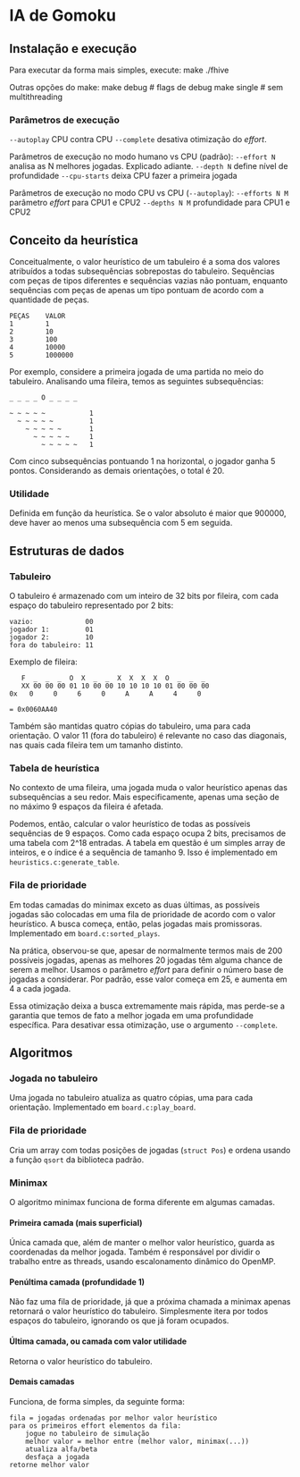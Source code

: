 # IA de Gomoku

## Instalação e execução

Para executar da forma mais simples, execute:
    make
    ./fhive

Outras opções do make:
    make debug  # flags de debug
    make single # sem multithreading

### Parâmetros de execução
``--autoplay``   CPU contra CPU
``--complete``   desativa otimização do *effort*.

Parâmetros de execução no modo humano vs CPU (padrão):
``--effort N``   analisa as N melhores jogadas. Explicado adiante.
``--depth N``    define nível de profundidade
``--cpu-starts`` deixa CPU fazer a primeira jogada

Parâmetros de execução no modo CPU vs CPU (``--autoplay``):
``--efforts N M``   parâmetro *effort* para CPU1 e CPU2
``--depths N M``    profundidade para CPU1 e CPU2

## Conceito da heurística

Conceitualmente, o valor heurístico de um tabuleiro é a soma dos valores
atribuídos a todas subsequências sobrepostas do tabuleiro. Sequências com
peças de tipos diferentes e sequências vazias não pontuam, enquanto sequências
com peças de apenas um tipo pontuam de acordo com a quantidade de peças.

    PEÇAS    VALOR
    1        1
    2        10
    3        100
    4        10000
    5        1000000

Por exemplo, considere a primeira jogada de uma partida no meio do tabuleiro.
Analisando uma fileira, temos as seguintes subsequências:

    _ _ _ _ O _ _ _ _

    ~ ~ ~ ~ ~           1
      ~ ~ ~ ~ ~         1
        ~ ~ ~ ~ ~       1
          ~ ~ ~ ~ ~     1
            ~ ~ ~ ~ ~   1

Com cinco subsequências pontuando 1 na horizontal, o jogador ganha 5 pontos.
Considerando as demais orientações, o total é 20.

### Utilidade

Definida em função da heurística. Se o valor absoluto é maior que 900000,
deve haver ao menos uma subsequência com 5 em seguida.

## Estruturas de dados

### Tabuleiro
O tabuleiro é armazenado com um inteiro de 32 bits por fileira, com cada espaço 
do tabuleiro representado por 2 bits:

    vazio:             00
    jogador 1:         01 
    jogador 2:         10
    fora do tabuleiro: 11

Exemplo de fileira:

       F  _  _  _  O  X  _  _  X  X  X  X  O  _  _  _  
       XX 00 00 00 01 10 00 00 10 10 10 10 01 00 00 00
    0x   0     0     6     0     A     A     4     0

    = 0x0060AA40

Também são mantidas quatro cópias do tabuleiro, uma para cada orientação. O
valor 11 (fora do tabuleiro) é relevante no caso das diagonais, nas quais cada
fileira tem um tamanho distinto.

### Tabela de heurística
No contexto de uma fileira, uma jogada muda o valor heurístico apenas das
subsequências a seu redor. Mais especificamente, apenas uma seção de no máximo
9 espaços da fileira é afetada.

Podemos, então, calcular o valor heurístico de todas as possíveis sequências
de 9 espaços. Como cada espaço ocupa 2 bits, precisamos de uma tabela com 2^18
entradas. A tabela em questão é um simples array de inteiros, e o índice é a
sequência de tamanho 9. Isso é implementado em ``heuristics.c:generate_table``.

### Fila de prioridade

Em todas camadas do minimax exceto as duas últimas, as possíveis jogadas são
colocadas em uma fila de prioridade de acordo com o valor heurístico. A busca
começa, então, pelas jogadas mais promissoras. Implementado em
``board.c:sorted_plays``.

Na prática, observou-se que, apesar de normalmente termos mais de 200 possíveis
jogadas, apenas as melhores 20 jogadas têm alguma chance de serem a melhor.
Usamos o parâmetro *effort* para definir o número base de jogadas a considerar.
Por padrão, esse valor começa em 25, e aumenta em 4 a cada jogada.

Essa otimização deixa a busca extremamente mais rápida, mas perde-se a garantia
que temos de fato a melhor jogada em uma profundidade específica. Para
desativar essa otimização, use o argumento ``--complete``.

## Algoritmos

### Jogada no tabuleiro

Uma jogada no tabuleiro atualiza as quatro cópias, uma para cada orientação.
Implementado em ``board.c:play_board``.

### Fila de prioridade

Cria um array com todas posições de jogadas (``struct Pos``) e ordena usando
a função ``qsort`` da biblioteca padrão.

### Minimax

O algoritmo minimax funciona de forma diferente em algumas camadas.

#### Primeira camada (mais superficial)

Única camada que, além de manter o melhor valor heurístico, guarda as
coordenadas da melhor jogada. Também é responsável por dividir o trabalho entre
as threads, usando escalonamento dinâmico do OpenMP.

#### Penúltima camada (profundidade 1)

Não faz uma fila de prioridade, já que a próxima chamada a minimax apenas
retornará o valor heurístico do tabuleiro. Simplesmente itera por todos
espaços do tabuleiro, ignorando os que já foram ocupados.

#### Última camada, ou camada com valor utilidade

Retorna o valor heurístico do tabuleiro.

#### Demais camadas

Funciona, de forma simples, da seguinte forma:

    fila = jogadas ordenadas por melhor valor heurístico
    para os primeiros effort elementos da fila:
        jogue no tabuleiro de simulação
        melhor valor = melhor entre (melhor valor, minimax(...))
        atualiza alfa/beta
        desfaça a jogada
    retorne melhor valor
